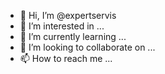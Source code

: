 - 👋 Hi, I’m @expertservis
- 👀 I’m interested in ...
- 🌱 I’m currently learning ...
- 💞️ I’m looking to collaborate on ...
- 📫 How to reach me ...

<!---
expertservis/expertservis is a ✨ special ✨ repository because its `README.md` (this file) appears on your GitHub profile.
You can click the Preview link to take a look at your changes.
--->
